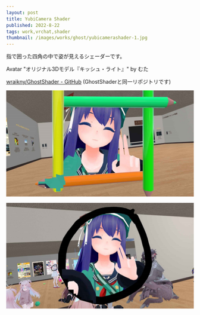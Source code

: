```yaml
---
layout: post
title: YubiCamera Shader 
published: 2022-8-22
tags: work,vrchat,shader
thumbnail: /images/works/ghost/yubicamerashader-1.jpg
---
```


指で囲った四角の中で姿が見えるシェーダーです。

Avatar "オリジナル3Dモデル『キッシュ・ライト』" by むた  

[wraikny/GhostShader - GitHub](https://github.com/wraikny/GhostShader/blob/master/Assets/Ghost/src/YubiCamera.shader)
(GhostShaderと同一リポジトリです)

<!--more-->

<p>
    <img src="/images/works/ghost/yubicamerashader-2.jpg" width="560" class="has-image-centered">
</p>

<p>
    <img src="/images/works/ghost/yubicamerashader-3.jpg" width="560" class="has-image-centered">
</p>

